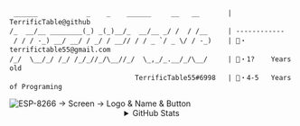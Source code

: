 ```
 ______            _    _    ______     __   __       | TerrificTable@github
/_  __/__ ________(_) _(_)__/_  __/__ _/ /  / /__     | ------------
 / / / -_) __/ __/ / _/ / __// / / _ `/ _ \/ / -_)    | 📧・terrifictable55@gmail.com
/_/  \__/_/ /_/ /_/_//_/\__//_/  \_,_/_.__/_/\__/     | 📝・1?    Years old
                               TerrificTable55#6998   | 📝・4-5   Years of Programing
```

<img src="blob:https://web.telegram.org/edeae9d3-9aa6-4d3e-8be3-fe2bdb4ffb4a" alt="ESP-8266 -> Screen -> Logo & Name & Button" />





<details align="center">
  <summary>GitHub Stats</summary>
<br>
<img href="terrifictable.github.io" src="https://img.shields.io/website?label=terrifictable.github.io&style=for-the-badge&url=https%3A%2F%2Fterrifictable.github.io">
<img href="terrifictable.xyz" src="https://img.shields.io/website?label=terrifictable.xyz&style=for-the-badge&url=https%3A%2F%2Fterrifictable.xyz">
<img href="terrifictable.pw" src="https://img.shields.io/website?label=terrifictable.pw&style=for-the-badge&url=https%3A%2F%2Fterrifictable.pw">
<img src="https://komarev.com/ghpvc/?username=TerrificTable&label=profile+views&style=flat-square">
<img src="https://img.shields.io/github/followers/TerrificTable?label=Followers&style=social">
<br>
<img src="https://github-profile-trophy.vercel.app/?username=TerrificTable">
 
<br><br>
<img src="https://github.com/TerrificTable/github-stats/blob/master/generated/overview.svg">
<img src="https://github.com/TerrificTable/github-stats/blob/master/generated/languages.svg">
<br>

<img align="center" alt="TerrificTable's GitHub Stats" src="https://github-readme-stats-eight-pink.vercel.app/api?username=TerrificTable&&show_icons=true&theme=tokyonight&layout=compact" />
</br>
<img align="center" src="https://github-readme-streak-stats.herokuapp.com/?user=TerrificTable&show_icons=true&theme=tokyonight&layout=compact" alt="TerrificTable" />









<!-- 
<img src="https://media.discordapp.net/attachments/944354446337507358/973653965667450890/IMG_20220510_193425_3.jpg" alt="ESP-8266 -> Screen -> Logo & Name" />
<img src="https://media.discordapp.net/attachments/944354446337507358/973653952749010994/IMG_20220510_193535_1.jpg" alt="ESP-8266 -> Screen -> Logo & Name; Laptop w/ code" />




```
➜ ./terrifictable/readme.md ~ git:(master) ✗ screen neofetch
```
```md
                                                   


➜ ./terrifictable/readme.md ~ git:(master) ✗ tree
.
├── Language
│   ├── Python
│   ├── Java
│   ├── HTML_CSS/SCSS
│   ├── JavaScript
│   ├── C#
│   ├── C/C++
│   ├── Kotlin
│   ├── PHP
│   └── Lua
|
├── Learning
│   ├── Python -> Neural-Networks  --  AI  --  Mashine-learning  --  Algorithms
│   ├── Perl
│   └── Ruby
|
├── Notable Projects
|   ├── Youtube/TikTok Viewbot
|   ├── My website/s (terrifictable.github.io | terrifictable.xyz | terrifictable.pw)
|   ├── My code bin
|   └── Roblox Account Generator
|
├── Full_Stack_Dev.txt
├── info.md
├── terrifictable.md
└── social_media.md

3 directory, 20 files


➜ ./terrifictable/info.md ~ git:(master) ✗ cat terrifictable.md
"""
Personal "Challanges":
  ・Use other languages then Python
  ・Learn more than the basics of:
     ・Ruby
     ・Perl
     ・C/C++
     ・Lua
     ・Kotlin

Notes:
  ・I'm the king of unfinished projects.
"""
➜ ./terrifictable/info.md ~ git:(master) ✗

➜ ./terrifictable/info.md ~ git:(master) ✗ cat info.md
"""
Public code does not reflect experience or skill level.
I am not accountable for any of your actions.
"""
➜ ./terrifictable/info.md ~ git:(master) ✗


➜ ./terrifictable/readme.md ~ git:(master) ✗ cat social_media.md
"""
  ・YouTube  -> youtube.com/channel/UCZvMGjd_O0JNO6sb25BvguQ
  ・Twitter  -> twitter.com/TerrificTable
  ・Website  -> terrifictable.github.io/ -- terrifictable.xyz
  ・Discord  -> TerrificTable55#6998
"""  
➜ ./terrifictable/readme.md ~ git:(master) ✗ 
``` 
<!-- Hi -->
